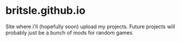 # britsle.github.io
Site where i'll (hopefully soon) upload my projects. 
Future projects will probably just be a bunch of mods for random games
